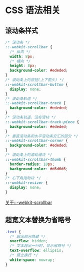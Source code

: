 # CSS 语法相关

## 滚动条样式

```css
/* 滚动条 */
::-webkit-scrollbar {
  /* 纵向 */
  width: 8px;
  /* 横向 */
  height: 8px;
  background-color: #ededed;
}
/* 滚动条上的按钮(上下箭头) */
::-webkit-scrollbar-button {
  display: none;
}
/* 滚动条轨道 */
::-webkit-scrollbar-track {
  background-color: #ededed;
}
/* 滚动条轨道，没有滑块 */
::-webkit-scrollbar-track-piece {
  background-color: #ededed;
}
/* 垂直滚动条和水平滚动条交汇的部分 */
::-webkit-scrollbar-corner {
  background-color: #ededed;
}
/* 滚动条上的滚动滑块 */
::-webkit-scrollbar-thumb {
  border-radius: 10px;
  background-color: #d6d6d6;
}
/* 右下角拖动块 */
::-webkit-resizer {
  display: none;
}
```

[关于::-webkit-scrollbar](https://developer.mozilla.org/zh-CN/docs/Web/CSS/::-webkit-scrollbar)

## 超宽文本替换为省略号

```css
.text {
  /* 超出部分隐藏 */
  overflow: hidden;
  /* 文本超出一行时，显示省略号 */
  text-overflow: ellipsis;
  /* 禁止换行 */
  white-space: nowrap;
}
```
